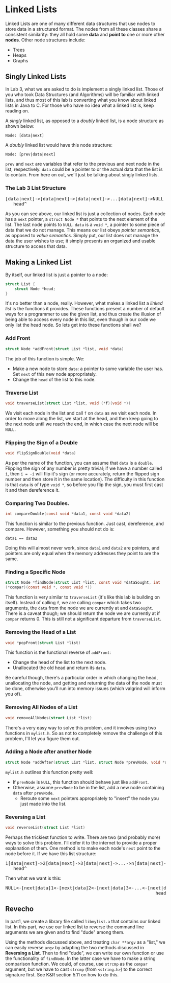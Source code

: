 Linked Lists
============
Linked Lists are one of many different data structures that use nodes to
store data in a structured format. The nodes from all these classes share
a consistent similarity: they all hold some **data** and **point to** one
or more other **nodes**. Other node structures include:

-   Trees
-   Heaps
-   Graphs

Singly Linked Lists
-------------------
In Lab 3, what we are asked to do is implement a singly linked list. Those of
you who took Data Structures (and Algorithms) will be familiar with
linked lists, and thus most of this lab is converting what you know about
linked lists in Java to C. For those who have no idea what a linked list
is, keep reading on.

A *singly* linked list, as opposed to a *doubly* linked list, is a node
structure as shown below:

`Node: [data|next]`

A *doubly* linked list would have this node structure:

`Node: [prev|data|next]`

`prev` and `next` are variables that refer to the previous and next node in
the list, respectively. `data` could be a pointer to or the actual data
that the list is to contain. From here on out, we'll just be talking
about singly linked lists.

### The Lab 3 List Structure

<pre>
[data|next]-&gt;[data|next]-&gt;[data|next]-&gt;...[data|next]-&gt;NULL
   head^
</pre>

As you can see above, our linked list is just a collection of nodes. Each
node has a `next` pointer, a `struct Node *` that points to the next
element of the list. The last node points to `NULL`. `data` is a `void
*`, a pointer to some piece of data that we do not manage. This means our
list obeys _pointer semantics_, as opposed to _value semantics_. Simply
put, our list does not manage the data the user wishes to use; it simply
presents an organized and usable structure to access that data.

Making a Linked List
--------------------
By itself, our linked list is just a pointer to a node:

```c
struct List {
    struct Node *head;
}
```

It's no better than a node, really. However, what makes a linked list a
*linked list* is the functions it provides. These functions present a
number of default ways for a programmer to use the given list, and thus
create the illusion of being able to access every node in this list, even
though in our code we only list the head node.
So lets get into these functions shall we?

### Add Front

```c
struct Node *addFront(struct List *list, void *data)
```

The job of this function is simple. We:

- Make a new node to store `data`: a pointer to some variable the user has.
Set `next` of this new node appropriately.
- Change the `head` of the list to this node.

### Traverse List

```c
void traverseList(struct List *list, void (*f)(void *))
```

We visit each node in the list and call `f` on `data` as we visit each node.
In order to move along the list, we start at the head, and then keep
going to the next node until we reach the end, in which case the next
node will be `NULL`.

### Flipping the Sign of a Double

```c
void flipSignDouble(void *data)
```

As per the name of the function, you can assume that `data` is a `double`.
Flipping the sign of any number is pretty trivial; if we have a number
called `i`, then `i = -i` will flip it's sign (or more accurately, return
the flipped sign number and then store it in the same location). The
difficulty in this function is that `data` is of type `void *`, so before
you flip the sign, you must first cast it and then dereference it.

### Comparing Two Doubles.

```c
int compareDouble(const void *data1, const void *data2)
```

This function is similar to the previous function. Just cast, dereference,
and compare. However, something you should not do is:

`data1 == data2`

Doing this will almost never work, since `data1` and `data2` are pointers,
and pointers are only equal when the memory addresses they point to are
the same.

### Finding a Specific Node

```c
struct Node *findNode(struct List *list, const void *dataSought, int
(*compar)(const void *, const void *))
```

This function is very similar to `traverseList` (it's like this lab is
building on itself). Instead of calling `f`, we are calling `compar`
which takes two arguments, the `data` from the node we are currently at
and `dataSought`. There is a caveat though; we should return the node we
are currently at if `compar` returns 0. This is still not a significant
departure from `traverseList`.

### Removing the Head of a List

```c
void *popFront(struct List *list)
```

This function is the functional reverse of `addFront`:

- Change the head of the list to the next node.
- Unallocated the old head and return its `data`.

Be careful though, there's a particular order in which changing the head,
unallocating the node, and getting and returning the data of the node
must be done, otherwise you'll run into memory issues (which valgrind
will inform you of).

### Removing All Nodes of a List

```c
void removeAllNodes(struct List *list)
```

There's a very easy way to solve this problem, and it involves using two
functions in `mylist.h`. So as not to completely remove the challenge of
this problem, I'll let you figure them out.

### Adding a Node after another Node

```c
struct Node *addAfter(struct List *list, struct Node *prevNode, void *data)
```

`mylist.h` outlines this function pretty well:

- If `prevNode` is `NULL`, this function should behave just like `addFront`.
- Otherwise, assume `prevNode` to be in the list, add a new node containing
`data` after `prevNode`.
    - Reroute some `next` pointers appropriately to "insert" the node
you just made into the list.

### Reversing a List

```c
void reverseList(struct List *list)
```

Perhaps the trickiest function to write. There are two (and probably more)
ways to solve this problem. I'll defer it to the internet to provide a
proper explanation of them. One method is to make each node's `next`
point to the node before it. If we have this list structure:

<pre>
1[data|next]-&gt;2[data|next]-&gt;3[data|next]-&gt;...-&gt;n[data|next]-&gt;NULL
   head^
</pre>

Then what we want is this:

<pre>
NULL&lt;-[next|data]1&lt;-[next|data]2&lt;-[next|data]3&lt;-...&lt;-[next|data]n
                                                        head^
</pre>

Revecho
-------
In part1, we create a library file called `libmylist.a` that contains our
linked list. In this part, we use our linked list to reverse the command
line arguments we are given and to find "dude" among them.

Using the methods discussed above, and treating `char **argv` as a "list," we
can easily reverse `argv` by adapting the two methods discussed in
**Reversing a List**. Then to find "dude", we can write our own function
or use the functionality of `findNode`. In the latter case we have to
make a string comparison function. We could, of course, use `strcmp` as
the `compar` argument, but we have to cast `strcmp` (from `<string.h>`)
to the correct signature first. See K&R section 5.11 on how to do this.
